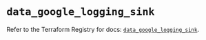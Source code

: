 # `data_google_logging_sink`

Refer to the Terraform Registry for docs: [`data_google_logging_sink`](https://registry.terraform.io/providers/hashicorp/google-beta/5.17.0/docs/data-sources/google_logging_sink).
